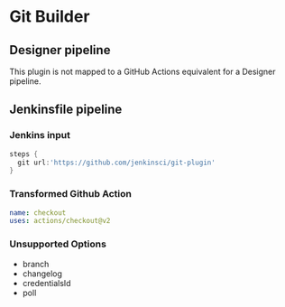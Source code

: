 # Git Builder

## Designer pipeline

This plugin is not mapped to a GitHub Actions equivalent for a Designer pipeline.

## Jenkinsfile pipeline

### Jenkins input

```groovy
steps {
  git url:'https://github.com/jenkinsci/git-plugin'
}
```

### Transformed Github Action

```yaml
name: checkout
uses: actions/checkout@v2
```

### Unsupported Options

* branch
* changelog
* credentialsId 
* poll
